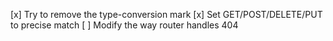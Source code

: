 [x] Try to remove the type-conversion mark
[x] Set GET/POST/DELETE/PUT to precise match
[ ] Modify the way router handles 404
